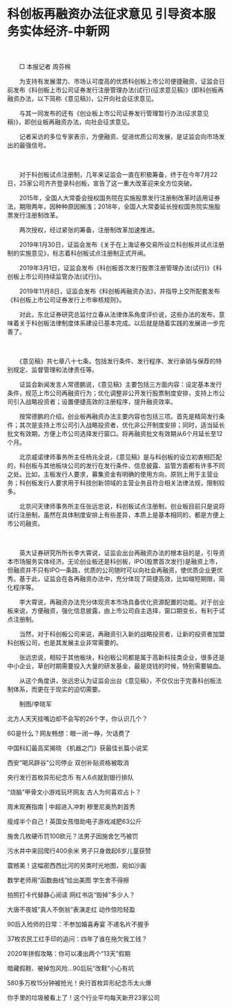 # 科创板再融资办法征求意见 引导资本服务实体经济-中新网

　　

　　□ 本报记者 周芬棉

　　为支持有发展潜力、市场认可度高的优质科创板上市公司便捷融资，证监会日前发布《科创板上市公司证券发行注册管理办法(试行)(征求意见稿)》(即科创板再融资办法，以下简称《意见稿》)，公开向社会征求意见。

　　与其一同发布的还有《创业板上市公司证券发行管理暂行办法(征求意见稿)》，即创业板再融资办法，向社会征求意见。

　　记者采访的多位专家表示，方便融资、促进优质公司发展，是证监会向市场发出的最强信号。

　　

　　对于科创板试点注册制，几年来证监会一直在积极筹备，终于在今年7月22日，25家公司齐齐登录科创板，宣告了这一重大改革迎来全方位突破。

　　2015年，全国人大常委会授权国务院在实施股票发行注册制改革时适用证券法，期限两年，因种种原因搁浅；2018年，全国人大常委延长授权国务院实施股票发行注册制改革。

　　两次授权，经过紧张的筹备，注册制改革加速推进。

　　2019年1月30日，证监会发布《关于在上海证券交易所设立科创板并试点注册制的实施意见》，标志着科创板试点注册制正式开闸。

　　2019年3月1日，证监会发布《科创板首次发行股票注册管理办法(试行)》《科创板上市公司持续监管办法(试行)》。

　　2019年11月8日，证监会发布《科创板再融资办法》，并指导上交所配套发布《科创板上市公司证券发行上市审核规则》。

　　对此，东北证券研究总监付立春从法律体系角度评价说，这些办法的发布，意味着关于科创板法律制度体系建设已基本完成。以后就是随着实践的发展进一步完善了。

　　

　　《意见稿》共七章八十七条。包括发行条件、发行程序、发行承销与保荐的特别规定、监督管理和法律责任等。

　　证监会新闻发言人常德鹏说，《意见稿》主要包括三方面内容：设定基本发行条件，规范上市公司再融资行为；优化调整非公开发行股票制度安排，支持上市公司引入战略投资者；设置便捷高效的注册程序，提升融资效率。

　　按常德鹏的介绍，创业板再融资办法主要内容也包括三项。首先是精简发行条件；其次是支持上市公司引入战略投资者，优化非公开制度安排；同时，适当延长批文有效期，方便上市公司选择发行窗口。将再融资批文有效期从6个月延长至12个月。

　　北京威诺律师事务所主任杨兆全说，《意见稿》是与科创板的设立初衷相匹配的，科创板与其他板块公司的发行在发行条件、信息披露、监管方面都有许多不同之处。比如，主板发行人要求，募集资金有明确的使用方向，原则上用于主营业务；科创板发行人要求用于科技创新领域的主营业务且符合相关法律法规，限制较多。

　　北京问天律师事务所主任张远忠说，科创板试点注册制，创业板目前只是说将试行注册制，虽然在具体制度安排上有些差异，本质上是基本相同的，都是方便上市公司融资。

　　

　　英大证券研究所所长李大霄说，证监会出台再融资办法的根本目的是，引导资本市场服务实体经济。无论创业板还是科创板，IPO(股票首次发行)是融资上市，但融资并不只有IPO一条路，优质的公司随时可以向社会再融资，使优质企业更优秀。基于此，证监会在各再融资办法中，充分体现了简捷高效，比如缩短期限，简化程序等。

　　李大霄说，再融资办法充分体现资本市场具备优化资源配置的功能。对于创业板来说，方便融资，强化信息披露，由上市公司自主选择，窗口期变长，有利于试点注册制。

　　当然，对于科创板公司来说，再融资引入新的战略投资者，让新的投资者加盟科创板公司，也是其发展主业非常需要的。

　　张远忠说，相较于其他板块，科创板公司都是属于高新科技类企业，很多还是中小企业，草创时期需要投入大量的研发基金，最是烧钱的时候，特别需要输血。

　　从这个角度讲，张远忠认为证监会出台《意见稿》，不仅仅出于完善科创板法制体系，而更在于现实的迫切需要。

　　制图/李晓军

北方人天天挂嘴边却不会写的26个字，你认识几个？

6G是什么？网友畅想：眼一闭一睁，欠话费了

中国科幻最高奖揭晓 《机器之门》获最佳长篇小说奖

西安“喝风辟谷”公司停业 双创补贴资格被取消

央行发行首枚异形纪念币 有人6点就到银行排队

“烧脑”甲骨文小游戏玩坏网友 古人为何喜欢占卜？

周末观赛指南 | 中超进入冲刺 穆里尼奥热刺首秀

瘦成半个自己！英国女孩借助电子游戏减肥63公斤

施舍几枚硬币罚100欧元？法男子因施舍乞丐被罚

污水井中来回爬行400余米 男子只身救起6岁儿童获赞

震撼美！这幅密西西比河的另类时光地图，宛如沙画

数学老师用“函数曲线”绘出美图 学生舍不得擦

拍照打卡代替静心阅读 网红书店“毁掉”多少人？

大唐不夜城“真人不倒翁”表演走红 动作惊险轻盈

90后入殓师的日常：不参加婚喜寿宴 不递名片不握手

37枚农民工红手印的追问：四年了谁在拖欠我工钱？

2020年拼假攻略：你可以凑出两个“13天”假期

暗藏假鞋、被掉包风险…90后玩“改鞋”小心有坑

580多万枚15分钟被抢光！央行首枚异形纪念币太火爆

你手里的垃圾被看上了！这个行业平均每天新开23家公司
